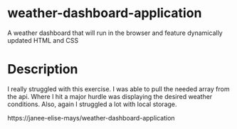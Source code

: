 # weather-dashboard-application
A weather dashboard that will run in the browser and feature dynamically updated HTML and CSS

# Description

I really struggled with this exercise. I was able to pull the needed array from the api. Where I hit a major hurdle was displaying the desired weather conditions. Also, again I struggled a lot with local storage. 

https://janee-elise-mays/weather-dashboard-application
